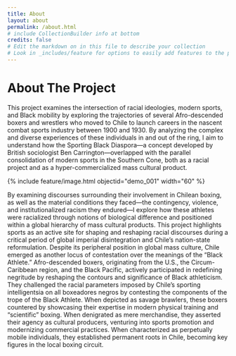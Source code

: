 ```yaml
---
title: About
layout: about
permalink: /about.html
# include CollectionBuilder info at bottom
credits: false
# Edit the markdown on in this file to describe your collection
# Look in _includes/feature for options to easily add features to the page
---
```

# About The Project 
This project examines the intersection of racial ideologies, modern sports, and Black mobility by exploring the trajectories of several Afro-descended boxers and wrestlers who moved to Chile to launch careers in the nascent combat sports industry between 1900 and 1930. By analyzing the complex and diverse experiences of these individuals in and out of the ring, I aim to understand how the Sporting Black Diaspora—a concept developed by British sociologist Ben Carrington—overlapped with the parallel consolidation of modern sports in the Southern Cone, both as a racial project and as a hyper-commercialized mass cultural product.

{% include feature/image.html objectid="demo_001" width="60" %}

By examining discourses surrounding their involvement in Chilean boxing, as well as the material conditions they faced—the contingency, violence, and institutionalized racism they endured—I explore how these athletes were racialized through notions of biological difference and positioned within a global hierarchy of mass cultural products. This project highlights sports as an active site for shaping and reshaping racial discourses during a critical period of global imperial disintegration and Chile’s nation-state reformulation. Despite its peripheral position in global mass culture, Chile emerged as another locus of contestation over the meanings of the “Black Athlete.” Afro-descended boxers, originating from the U.S., the Circum-Caribbean region, and the Black Pacific, actively participated in redefining negritude by reshaping the contours and significance of Black athleticism. They challenged the racial parameters imposed by Chile’s sporting intelligentsia on all boxeadores negros by contesting the components of the trope of the Black Athlete. When depicted as savage brawlers, these boxers countered by showcasing their expertise in modern physical training and “scientific” boxing. When denigrated as mere merchandise, they asserted their agency as cultural producers, venturing into sports promotion and modernizing commercial practices. When characterized as perpetually mobile individuals, they established permanent roots in Chile, becoming key figures in the local boxing circuit.



<!-- IMPORTANT!!! DELETE this comment and the include below when you are finished editing this page for your collection. The include below introduces about page features. They will show up on your collection's about page until you delete it.  -->
